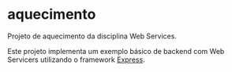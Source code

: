 # aquecimento

Projeto de aquecimento da disciplina Web Services.

Este projeto implementa um exemplo básico de backend com Web Servicers utilizando o framework [Express](https://expressjs.com/).